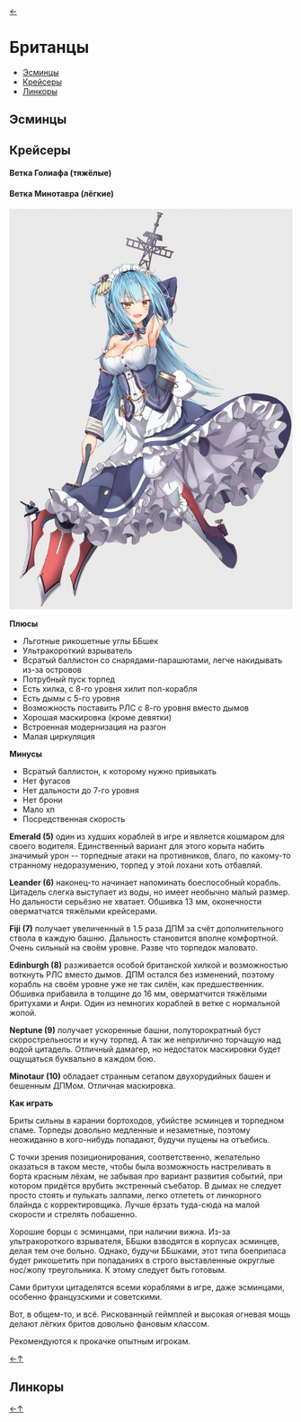 [←](../readme.md)

# Британцы

- [Эсминцы](#Эсминцы)
- [Крейсеры](#Крейсеры)
- [Линкоры](#Линкоры)

## Эсминцы

## Крейсеры

#### Ветка Голиафа (тяжёлые)

#### Ветка Минотавра (лёгкие)
![Neptune](../images/neptune.png)

**Плюсы**
- Льготные рикошетные углы ББшек
- Ультракороткий взрыватель
- Всратый баллистон со снарядами-парашютами, легче накидывать из-за островов
- Потрубный пуск торпед
- Есть хилка, с 8-го уровня хилит пол-корабля
- Есть дымы с 5-го уровня
- Возможность поставить РЛС с 8-го уровня вместо дымов
- Хорошая маскировка (кроме девятки)
- Встроенная модернизация на разгон
- Малая циркуляция

**Минусы**
- Всратый баллистон, к которому нужно привыкать
- Нет фугасов
- Нет дальности до 7-го уровня
- Нет брони
- Мало хп
- Посредственная скорость

**Emerald (5)** один из худших кораблей в игре и является кошмаром для своего водителя. Единственный вариант для этого корыта набить значимый урон -- торпедные атаки на противников, благо, по какому-то странному недоразумению, торпед у этой лохани хоть отбавляй.

**Leander (6)** наконец-то начинает напоминать боеспособный корабль. Цитадель слегка выступает из воды, но имеет необычно малый размер. Но дальности серьёзно не хватает. Обшивка 13 мм, оконечности оверматчатся тяжёлыми крейсерами.

**Fiji (7)** получает увеличенный в 1.5 раза ДПМ за счёт дополнительного ствола в каждую башню. Дальность становится вполне комфортной. Очень сильный на своём уровне. Разве что торпедок маловато.

**Edinburgh (8)** разживается особой британской хилкой и возможностью воткнуть РЛС вместо дымов. ДПМ остался без изменений, поэтому корабль на своём уровне уже не так силён, как предшественник. Обшивка прибавила в толщине до 16 мм, оверматчится тяжёлыми бритухами и Анри. Один из немногих кораблей в ветке с нормальной жопой.

**Neptune (9)** получает ускоренные башни, полуторократный буст скорострельности и кучу торпед. А так же неприлично торчащую над водой цитадель. Отличный дамагер, но недостаток маскировки будет ощущаться буквально в каждом бою.

**Minotaur (10)** обладает странным сетапом двухорудийных башен и бешенным ДПМом. Отличная маскировка.

**Как играть**

Бриты сильны в карании бортоходов, убийстве эсминцев и торпедном спаме. Торпеды довольно медленные и незаметные, поэтому неожиданно в кого-нибудь попадают, будучи пущены на отъебись.

С точки зрения позиционирования, соответственно, желательно оказаться в таком месте, чтобы была возможность настреливать в борта красным лёхам, не забывая про вариант развития событий, при котором придётся врубить экстренный съебатор. В дымах не следует просто стоять и пулькать залпами, легко отлететь от линкорного блайнда с корректировщика. Лучше ёрзать туда-сюда на малой скорости и стрелять побашенно.

Хорошие борцы с эсминцами, при наличии вижна. Из-за ультракороткого взрывателя, ББшки взводятся в корпусах эсминцев, делая тем оче больно. Однако, будучи ББшками, этот типа боеприпаса будет рикошетить при попаданиях в строго выставленные округлые нос/жопу треугольника. К этому следует быть готовым.

Сами бритухи цитаделятся всеми кораблями в игре, даже эсминцами, особенно французскими и советскими.

Вот, в общем-то, и всё. Рискованный геймплей и высокая огневая мощь делают лёгких бритов довольно фановым классом.

Рекомендуются к прокачке опытным игрокам.

[←](../readme.md)[↑](#Британцы)

## Линкоры


[←](../readme.md)[↑](#Британцы)

